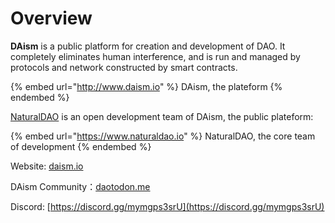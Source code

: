 # Overview

**DAism** is a public platform for creation and development of DAO.  It completely eliminates human interference, and is run and managed by protocols and network constructed by smart contracts.&#x20;

{% embed url="http://www.daism.io" %}
DAism, the plateform
{% endembed %}

[NaturalDAO](https://app.gitbook.com/www.naturaldao.io) is an open development team of DAism, the public plateform:

{% embed url="https://www.naturaldao.io" %}
NaturalDAO, the core team of development
{% endembed %}

Website: [daism.io](https://daism.io)

DAism Community：[daotodon.me](https://daotodon.me)

Discord: [https://discord.gg/mymgps3srU](https://discord.gg/mymgps3srU)
